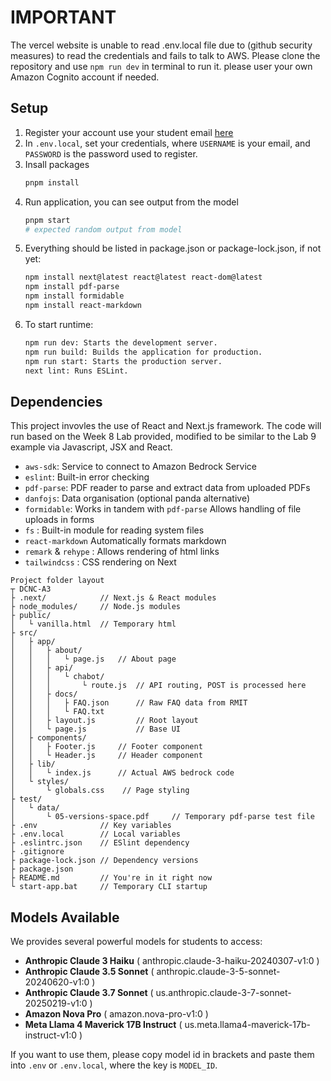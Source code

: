 # IMPORTANT
The vercel website is unable to read .env.local file due to (github security measures) to read the credentials and fails to talk to AWS. Please clone the repository and use `npm run dev` in terminal to run it. please user your own Amazon Cognito account if needed.
## Setup
1. Register your account use your student email [here](https://us-east-1kopki1lpu.auth.us-east-1.amazoncognito.com/login?client_id=3h7m15971bnfah362dldub1u2p&response_type=code&scope=aws.cognito.signin.user.admin+email+openid&redirect_uri=https%3A%2F%2Fd84l1y8p4kdic.cloudfront.net)
2. In `.env.local`, set your credentials, where `USERNAME` is your email, and `PASSWORD` is the password used to register.
3. Insall packages
    ```sh
    pnpm install
    ```
4. Run application, you can see output from the model
    ```sh
    pnpm start
    # expected random output from model
    ```
5. Everything should be listed in package.json or package-lock.json, if not yet:
    ```sh
    npm install next@latest react@latest react-dom@latest
    npm install pdf-parse
    npm install formidable
    npm install react-markdown
    ```
6. To start runtime:
    ```sh
    npm run dev: Starts the development server.
    npm run build: Builds the application for production.
    npm run start: Starts the production server.
    next lint: Runs ESLint.
    ```
## Dependencies
This project invovles the use of React and Next.js framework. The code will run based on the Week 8 Lab provided, modified to be
similar to the Lab 9 example via Javascript, JSX and React.
* `aws-sdk`: Service to connect to Amazon Bedrock Service
* `eslint`: Built-in error checking
* `pdf-parse`: PDF reader to parse and extract data from uploaded PDFs
* `danfojs`: Data organisation (optional panda alternative)
* `formidable`: Works in tandem with `pdf-parse` Allows handling of file uploads in forms
* `fs` : Built-in module for reading system files
* `react-markdown` Automatically formats markdown
* `remark` & `rehype` : Allows rendering of html links
* `tailwindcss` : CSS rendering on Next

```
Project folder layout
┬ DCNC-A3
├ .next/            // Next.js & React modules
├ node_modules/     // Node.js modules
├ public/
│   └ vanilla.html  // Temporary html
├ src/
│   ├ app/
│   │   ├ about/
│   │   │   └ page.js   // About page
│   │   ├ api/
│   │   │   └ chabot/
│   │   │       └ route.js  // API routing, POST is processed here
│   │   ├ docs/
│   │   │   ├ FAQ.json      // Raw FAQ data from RMIT
│   │   │   └ FAQ.txt
│   │   ├ layout.js         // Root layout
│   │   └ page.js           // Base UI
│   ├ components/
│   │   ├ Footer.js     // Footer component
│   │   └ Header.js     // Header component
│   ├ lib/
│   │   └ index.js      // Actual AWS bedrock code
│   └ styles/  
│       └ globals.css    // Page styling
├ test/
│   └ data/
│       └ 05-versions-space.pdf     // Temporary pdf-parse test file
├ .env              // Key variables
├ .env.local        // Local variables
├ .eslintrc.json    // ESlint dependency
├ .gitignore
├ package-lock.json // Dependency versions
├ package.json
├ README.md         // You're in it right now
└ start-app.bat     // Temporary CLI startup
```

## Models Available
We provides several powerful models for students to access:
* **Anthropic Claude 3 Haiku** ( anthropic.claude-3-haiku-20240307-v1:0 )
* **Anthropic Claude 3.5 Sonnet** ( anthropic.claude-3-5-sonnet-20240620-v1:0 )
* **Anthropic Claude 3.7 Sonnet** ( us.anthropic.claude-3-7-sonnet-20250219-v1:0 )
* **Amazon Nova Pro** ( amazon.nova-pro-v1:0 )
* **Meta Llama 4 Maverick 17B Instruct** ( us.meta.llama4-maverick-17b-instruct-v1:0 )

If you want to use them, please copy model id in brackets and paste them into `.env` or `.env.local`, where the key is `MODEL_ID`.